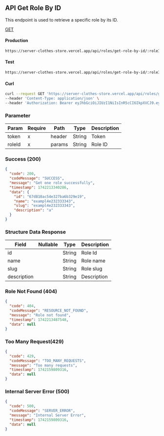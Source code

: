 ## API Get Role By ID

This endpoint is used to retrieve a specific role by its ID.

[GET](#)

#### Production

```bash
https://server-clothes-store.vercel.app/api/roles/get-role-by-id/:roleId
```

#### Test

```bash
https://server-clothes-store.vercel.app/api/roles/get-role-by-id/:roleId
```

#### Curl

```bash
curl --request GET 'https://server-clothes-store.vercel.app/api/roles/get-role-by-id/67d7e61b5114396a4af8b95d' \
--header 'Content-Type: application/json' \
--header 'Authorization: Bearer eyJhbGciOiJIUzI1NiIsInR5cCI6IkpXVCJ9.eyJpZCI6IjY3ZDJhMzMyYzhhMjEzYjA1MDI4MzNjNiIsInR5cGUiOiJVc2VyIiwiaWF0IjoxNzQyMjAxMDU5LCJleHAiOjE3NDIyMDE5NTl9.gsqLAzSlJKDPU3D9gvKg_I42NJ3NhI2d5svf-MYywDo' \
```

### Parameter

| Param  | Require | Path   | Type   | Description |
| ------ | ------- | ------ | ------ | ----------- |
| token  | x       | header | String | Token       |
| roleId | x       | params | String | Role ID     |

### Success (200)

```json
{
  "code": 200,
  "codeMessage": "SUCCESS",
  "message": "Get one role successfully",
  "timestamp": 1742213340286,
  "data": {
    "id": "67d810ac54e327ba6b329e19",
    "name": "exampl4e232333343",
    "slug": "exampl4e232333343",
    "description": "a"
  }
}
```

### Structure Data Response

| Field       | Nullable | Type   | Description |
| ----------- | -------- | ------ | ----------- |
| id          |          | String | Role Id     |
| name        |          | String | Role name   |
| slug        |          | String | Role slug   |
| description |          | String | Description |

### Role Not Found (404)

```json
{
  "code": 404,
  "codeMessage": "RESOURCE_NOT_FOUND",
  "message": "Role not found",
  "timestamp": 1742213487548,
  "data": null
}
```

### Too Many Request(429)

```json
{
  "code": 429,
  "codeMessage": "TOO_MANY_REQUESTS",
  "message": "Too many requests",
  "timestamp": 1742159809316,
  "data": null
}
```

### Internal Server Error (500)

```json
{
  "code": 500,
  "codeMessage": "SERVER_ERROR",
  "message": "Internal Server Error",
  "timestamp": 1742159809316,
  "data": null
}
```
